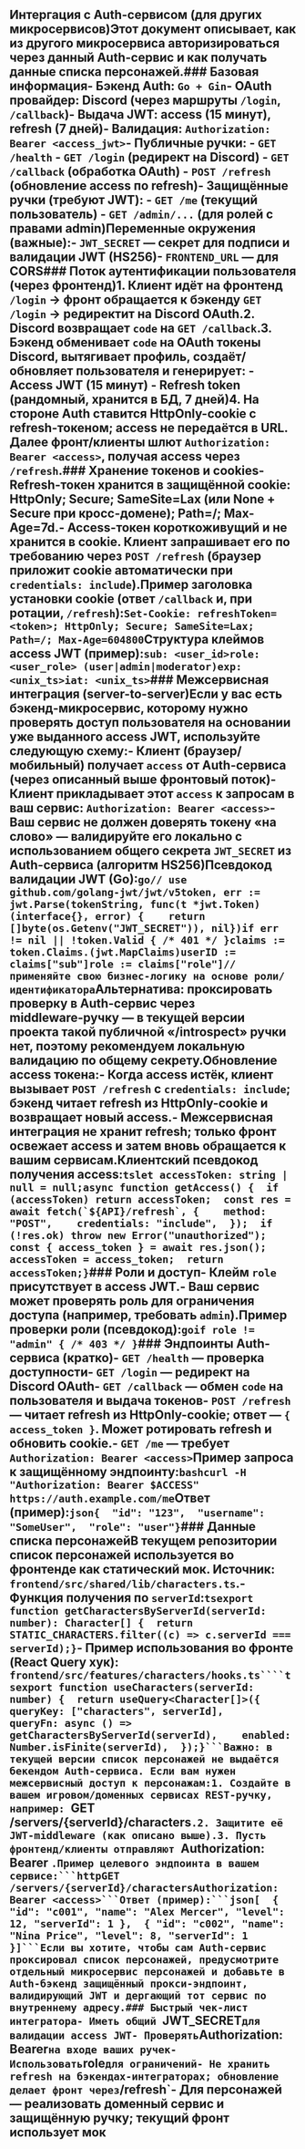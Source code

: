 ## Интергация с Auth-сервисом (для других микросервисов)Этот документ описывает, как из другого микросервиса авторизироваться через данный Auth-сервис и как получать данные списка персонажей.### Базовая информация- Бэкенд Auth: `Go + Gin`- OAuth провайдер: Discord (через маршруты `/login`, `/callback`)- Выдача JWT: access (15 минут), refresh (7 дней)- Валидация: `Authorization: Bearer <access_jwt>`- Публичные ручки:  - `GET /health`  - `GET /login` (редирект на Discord)  - `GET /callback` (обработка OAuth)  - `POST /refresh` (обновление access по refresh)- Защищённые ручки (требуют JWT):  - `GET /me` (текущий пользователь)  - `GET /admin/...` (для ролей с правами admin)Переменные окружения (важные):- `JWT_SECRET` — секрет для подписи и валидации JWT (HS256)- `FRONTEND_URL` — для CORS### Поток аутентификации пользователя (через фронтенд)1. Клиент идёт на фронтенд `/login` → фронт обращается к бэкенду `GET /login` → редиректит на Discord OAuth.2. Discord возвращает `code` на `GET /callback`.3. Бэкенд обменивает `code` на OAuth токены Discord, вытягивает профиль, создаёт/обновляет пользователя и генерирует:   - Access JWT (15 минут)   - Refresh token (рандомный, хранится в БД, 7 дней)4. На стороне Auth ставится HttpOnly-cookie с refresh-токеном; access не передаётся в URL. Далее фронт/клиенты шлют `Authorization: Bearer <access>`, получая access через `/refresh`.### Хранение токенов и cookies- Refresh-токен хранится в защищённой cookie: HttpOnly; Secure; SameSite=Lax (или None + Secure при кросс-домене); Path=/; Max-Age=7d.- Access-токен короткоживущий и не хранится в cookie. Клиент запрашивает его по требованию через `POST /refresh` (браузер приложит cookie автоматически при `credentials: include`).Пример заголовка установки cookie (ответ `/callback` и, при ротации, `/refresh`):```Set-Cookie: refreshToken=<token>; HttpOnly; Secure; SameSite=Lax; Path=/; Max-Age=604800```Структура клеймов access JWT (пример):```sub: <user_id>role: <user_role> (user|admin|moderator)exp: <unix_ts>iat: <unix_ts>```### Межсервисная интеграция (server-to-server)Если у вас есть бэкенд‑микросервис, которому нужно проверять доступ пользователя на основании уже выданного access JWT, используйте следующую схему:- Клиент (браузер/мобильный) получает `access` от Auth-сервиса (через описанный выше фронтовый поток)- Клиент прикладывает этот `access` к запросам в ваш сервис: `Authorization: Bearer <access>`- Ваш сервис не должен доверять токену «на слово» — валидируйте его локально с использованием общего секрета `JWT_SECRET` из Auth-сервиса (алгоритм HS256)Псевдокод валидации JWT (Go):```go// use github.com/golang-jwt/jwt/v5token, err := jwt.Parse(tokenString, func(t *jwt.Token) (interface{}, error) {    return []byte(os.Getenv("JWT_SECRET")), nil})if err != nil || !token.Valid { /* 401 */ }claims := token.Claims.(jwt.MapClaims)userID := claims["sub"]role := claims["role"]// применяйте свою бизнес-логику на основе роли/идентификатора```Альтернатива: проксировать проверку в Auth-сервис через middleware‑ручку — в текущей версии проекта такой публичной «/introspect» ручки нет, поэтому рекомендуем локальную валидацию по общему секрету.Обновление access токена:- Когда access истёк, клиент вызывает `POST /refresh` с `credentials: include`; бэкенд читает refresh из HttpOnly-cookie и возвращает новый access.- Межсервисная интеграция не хранит refresh; только фронт освежает access и затем вновь обращается к вашим сервисам.Клиентский псевдокод получения access:```tslet accessToken: string | null = null;async function getAccess() {  if (accessToken) return accessToken;  const res = await fetch(`${API}/refresh`, {    method: "POST",    credentials: "include",  });  if (!res.ok) throw new Error("unauthorized");  const { access_token } = await res.json();  accessToken = access_token;  return accessToken;}```### Роли и доступ- Клейм `role` присутствует в access JWT.- Ваш сервис может проверять роль для ограничения доступа (например, требовать `admin`).Пример проверки роли (псевдокод):```goif role != "admin" { /* 403 */ }```### Эндпоинты Auth-сервиса (кратко)- `GET /health` — проверка доступности- `GET /login` — редирект на Discord OAuth- `GET /callback` — обмен `code` на пользователя и выдача токенов- `POST /refresh` — читает refresh из HttpOnly-cookie; ответ — `{ access_token }`. Может ротировать refresh и обновить cookie.- `GET /me` — требует `Authorization: Bearer <access>`Пример запроса к защищённому эндпоинту:```bashcurl -H "Authorization: Bearer $ACCESS" https://auth.example.com/me```Ответ (пример):```json{  "id": "123",  "username": "SomeUser",  "role": "user"}```### Данные списка персонажейВ текущем репозитории список персонажей используется во фронтенде как статический мок. Источник: `frontend/src/shared/lib/characters.ts`.- Функция получения по `serverId`:```tsexport function getCharactersByServerId(serverId: number): Character[] {  return STATIC_CHARACTERS.filter((c) => c.serverId === serverId);}```- Пример использования во фронте (React Query хук): `frontend/src/features/characters/hooks.ts````tsexport function useCharacters(serverId: number) {  return useQuery<Character[]>({    queryKey: ["characters", serverId],    queryFn: async () => getCharactersByServerId(serverId),    enabled: Number.isFinite(serverId),  });}```Важно: в текущей версии список персонажей не выдаётся бекендом Auth‑сервиса. Если вам нужен межсервисный доступ к персонажам:1. Создайте в вашем игровом/доменных сервисах REST‑ручку, например: `GET /servers/{serverId}/characters`.2. Защитите её JWT‑middleware (как описано выше).3. Пусть фронтенд/клиенты отправляют `Authorization: Bearer <access>`.Пример целевого эндпоинта в вашем сервисе:```httpGET /servers/{serverId}/charactersAuthorization: Bearer <access>```Ответ (пример):```json[  { "id": "c001", "name": "Alex Mercer", "level": 12, "serverId": 1 },  { "id": "c002", "name": "Nina Price", "level": 8, "serverId": 1 }]```Если вы хотите, чтобы сам Auth‑сервис проксировал список персонажей, предусмотрите отдельный микросервис персонажей и добавьте в Auth‑бэкенд защищённый прокси‑эндпоинт, валидирующий JWT и дергающий тот сервис по внутреннему адресу.### Быстрый чек‑лист интегратора- Иметь общий `JWT_SECRET` для валидации access JWT- Проверять `Authorization: Bearer` на входе ваших ручек- Использовать `role` для ограничений- Не хранить refresh на бэкендах‑интеграторах; обновление делает фронт через `/refresh`- Для персонажей — реализовать доменный сервис и защищённую ручку; текущий фронт использует мок